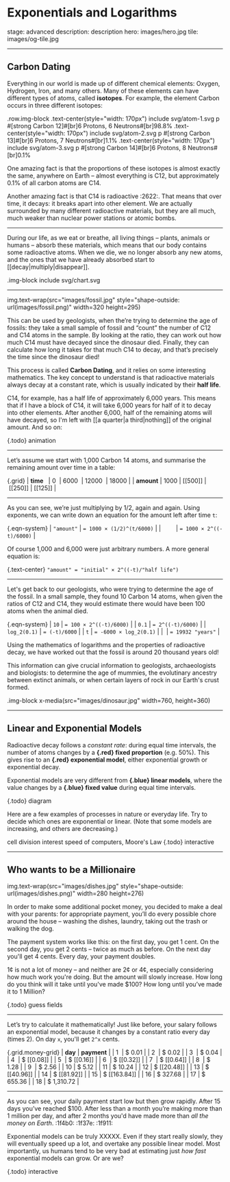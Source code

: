 # Exponentials and Logarithms

stage: advanced
description: description
hero: images/hero.jpg
tile: images/og-tile.jpg

---

## Carbon Dating

Everything in our world is made up of different chemical elements: Oxygen,
Hydrogen, Iron, and many others. Many of these elements can have different types
of atoms, called __isotopes__. For example, the element Carbon occurs in three
different isotopes:

  .row.img-block
    .text-center(style="width: 170px")
      include svg/atom-1.svg
      p #[strong Carbon 12]#[br]6 Protons, 6 Neutrons#[br]98.8%
    .text-center(style="width: 170px")
      include svg/atom-2.svg
      p #[strong Carbon 13]#[br]6 Protons, 7 Neutrons#[br]1.1%
    .text-center(style="width: 170px")
      include svg/atom-3.svg
      p #[strong Carbon 14]#[br]6 Protons, 8 Neutrons#[br]0.1%

One amazing fact is that the proportions of these isotopes is almost exactly the
same, anywhere on Earth – almost everything is C12, but approximately 0.1% of
all carbon atoms are C14.

Another amazing fact is that C14 is radioactive :2622:. That means that over time, it
decays: it breaks apart into other element. We are actually surrounded by many 
different radioactive materials, but they are all much, much weaker than
nuclear power stations or atomic bombs.

---

During our life, as we eat or breathe, all living things – plants, animals or
humans – absorb these materials, which means that our body contains some
radioactive atoms. When we die, we no longer absorb any new atoms, and the ones
that we have already absorbed start to [[decay|multiply|disappear]].

  .img-block
    include svg/chart.svg

---

  img.text-wrap(src="images/fossil.jpg" style="shape-outside: url(images/fossil.png)" width=320 height=295)

This can be used by geologists, when the’re trying to determine the age of
fossils: they take a small sample of fossil and “count” the number of C12 and
C14 atoms in the sample. By looking at the ratio, they can
work out how much C14 must have decayed since the dinosaur died. Finally, they
can calculate how long it takes for that much C14 to decay, and that’s precisely
the time since the dinosaur died!

This process is called __Carbon Dating__, and it relies on some interesting
mathematics. The key concept to understand is that radioactive materials always
decay at a constant rate, which is usually indicated by their __half life__.

C14, for example, has a half life of approximately 6,000 years. This means that
if I have a block of C14, it will take 6,000 years for half of it to decay into
other elements. After another 6,000, half of the remaining atoms will have
decayed, so I'm left with [[a quarter|a third|nothing]] of the original amount.
And so on:

{.todo} animation

---

Let’s assume we start with 1,000 Carbon 14 atoms, and summarise the remaining
amount over time in a table:

{.grid}
| __time__   | 0    | 6000    | 12000   | 18000   |
| __amount__ | 1000 | [[500]] | [[250]] | [[125]] |

---

As you can see, we’re just multiplying by 1/2, again and again. Using exponents,
we can write down an equation for the amount left after time `t`:

{.eqn-system}
| `"amount"` | `= 1000 × (1/2)^(t/6000)` |
|            | `= 1000 × 2^((-t)/6000)`  |

Of course 1,000 and 6,000 were just arbitrary numbers. A more general equation
is:

{.text-center} `"amount" = "initial" × 2^((-t)/"half life")`

---

Let's get back to our geologists, who were trying to determine the age of the
fossil. In a small sample, they found 10 Carbon 14 atoms, when given the ratios
of C12 and C14, they would estimate there would have been 100 atoms when the
animal died.

{.eqn-system}
|         `10` | `= 100 × 2^((-t)/6000)`  |
|        `0.1` | `= 2^((-t)/6000)`      |
| `log_2(0.1)` | `= (-t)/6000`          |
|          `t` | `= -6000 × log_2(0.1)` |
|              | `= 19932 "years"`      |

Using the mathematics of logarithms and the properties of radioactive decay, we
have worked out that the fossil is around 20 thousand years old!

This information can give crucial information to geologists, archaeologists and
biologists: to determine the age of mummies, the evolutinary ancestry between
extinct animals, or when certain layers of rock in our Earth's crust formed.

  .img-block
    x-media(src="images/dinosaur.jpg" width=760, height=360)

---

## Linear and Exponential Models

Radioactive decay follows a _constant rate_: during equal time intervals, the
number of atoms changes by a __{.red} fixed proportion__ (e.g. 50%). This gives
rise to an __{.red} exponential model__, either exponential growth or
exponential decay.

Exponential models are very different from __{.blue} linear models__, where the
value changes by a __{.blue} fixed value__ during equal time intervals.

{.todo} diagram

Here are a few examples of processes in nature or everyday life. Try to decide
which ones are exponential or linear. (Note that some models are increasing, 
and others are decreasing.)

cell division
interest
speed of computers, Moore's Law
{.todo} interactive

---

## Who wants to be a Millionaire

  img.text-wrap(src="images/dishes.jpg" style="shape-outside: url(images/dishes.png)" width=280 height=276)

In order to make some additional pocket money, you decided to make a deal with
your parents: for appropriate payment, you’ll do every possible chore around
the house – washing the dishes, laundry, taking out the trash or walking the
dog.

The payment system works like this: on the first day, you get 1 cent. On the
second day, you get 2 cents – twice as much as before. On the next day you'll
get 4 cents. Every day, your payment doubles.

1¢ is not a lot of money – and neither are 2¢ or 4¢, especially
considering how much work you're doing. But the amount will slowly increase.
How long do you think will it take until you've made $100? How long until
you’ve made it to 1 Million?

{.todo} guess fields

---

Let’s try to calculate it mathematically! Just like before, your salary
follows an exponential model, because it changes by a constant ratio every
day (times 2). On day `x`, you'll get `2^x` cents.

{.grid.money-grid}
| __day__ | __payment__  |
| 1       | $ 0.01       |
| 2       | $ 0.02       |
| 3       | $ 0.04       |
| 4       | $ [[0.08]]   |
| 5       | $ [[0.16]]   |
| 6       | $ [[0.32]]   |
| 7       | $ [[0.64]]   |
| 8       | $ 1.28       |
| 9       | $ 2.56       |
| 10      | $ 5.12       |
| 11      | $ 10.24      |
| 12      | $ [[20.48]]  |
| 13      | $ [[40.96]]  |
| 14      | $ [[81.92]]  |
| 15      | $ [[163.84]] |
| 16      | $ 327.68     |
| 17      | $ 655.36     |
| 18      | $ 1,310.72   |

---

As you can see, your daily payment start low but then grow rapidly. After 15
days you’ve reached $100. After less than a month you’re making more than 1
million per day, and after 2 months you'd have made more than _all the money
on Earth_. :1f4b0: :1f37e: :1f911:

Exponential models can be truly XXXXX. Even if they start really slowly, they
will eventually speed up a lot, and overtake any possible linear model. Most
importantly, us humans tend to be very bad at estimating just _how fast_
exponential models can grow. Or are we?

{.todo} interactive
